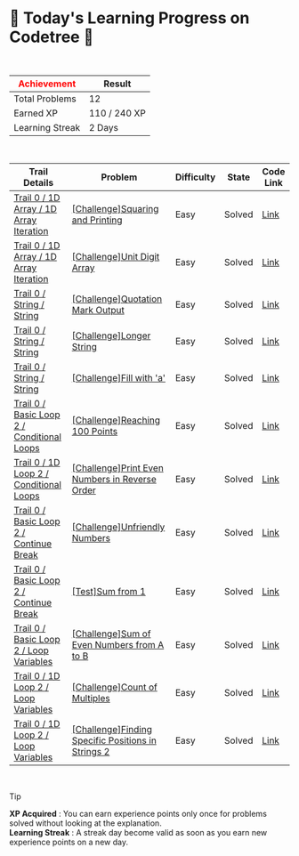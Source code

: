 # 🌲 Today's Learning Progress on Codetree 🌲

<br />

| <span style="color:red;display:block;text-align:center;"> **Achievement**</span> | Result |
|---|---|
|Total Problems| 12 |
| Earned XP | 110 / 240 XP |
| Learning Streak | 2 Days |

<br />

|Trail Details|Problem|Difficulty|State|Code Link|
|---|---|---|---|---|
|[Trail 0 / 1D Array / 1D Array Iteration](https://www.codetree.ai/trail-info/codetree-101/)|[[Challenge]Squaring and Printing](https://www.codetree.ai/trails/complete/curated-cards/nl-pre-1d-array-iteration-3/)|Easy|Solved|[Link](https://github.com/adikri/hello-world/blob/main/250422/%EC%A0%9C%EA%B3%B1%ED%95%98%EC%97%AC%20%EC%B6%9C%EB%A0%A5%ED%95%98%EA%B8%B0/print-square-of-elements.js)|
|[Trail 0 / 1D Array / 1D Array Iteration](https://www.codetree.ai/trail-info/codetree-101/)|[[Challenge]Unit Digit Array](https://www.codetree.ai/trails/complete/curated-cards/nl-pre-1d-array-iteration-2/)|Easy|Solved|[Link](https://github.com/adikri/hello-world/blob/main/250422/%EC%9D%BC%EC%9D%98%20%EC%9E%90%EB%A6%AC%20%EB%B0%B0%EC%97%B4/array-with-units.js)|
|[Trail 0 / String / String](https://www.codetree.ai/trail-info/codetree-101/)|[[Challenge]Quotation Mark Output](https://www.codetree.ai/trails/complete/curated-cards/nl-pre-string-1/)|Easy|Solved|[Link](https://github.com/adikri/hello-world/blob/main/250422/%EB%94%B0%EC%98%B4%ED%91%9C%20%EC%B6%9C%EB%A0%A5/print-quote.js)|
|[Trail 0 / String / String](https://www.codetree.ai/trail-info/codetree-101/)|[[Challenge]Longer String](https://www.codetree.ai/trails/complete/curated-cards/nl-pre-string-2/)|Easy|Solved|[Link](https://github.com/adikri/hello-world/blob/main/250422/%EB%8D%94%20%EA%B8%B4%20%EB%AC%B8%EC%9E%90%EC%97%B4/longer-string.js)|
|[Trail 0 / String / String](https://www.codetree.ai/trail-info/codetree-101/)|[[Challenge]Fill with 'a'](https://www.codetree.ai/trails/complete/curated-cards/nl-pre-string-3/)|Easy|Solved|[Link](https://github.com/adikri/hello-world/blob/main/250422/a%EB%A1%9C%20%EC%B1%84%EC%9B%8C%EB%84%A3%EA%B8%B0/filling-with-a.js)|
|[Trail 0 / Basic Loop 2 / Conditional Loops](https://www.codetree.ai/trail-info/codetree-101/)|[[Challenge]Reaching 100 Points](https://www.codetree.ai/trails/complete/curated-cards/nl-pre-conditional-loops-1/)|Easy|Solved|[Link](https://github.com/adikri/hello-world/blob/main/250422/100%EC%A0%90%20%EB%8F%84%EB%8B%AC%ED%95%98%EA%B8%B0/reach-100-point.js)|
|[Trail 0 / 1D Loop 2 / Conditional Loops](https://www.codetree.ai/trail-info/codetree-101/)|[[Challenge]Print Even Numbers in Reverse Order](https://www.codetree.ai/trails/complete/curated-cards/nl-pre-conditional-loops-2/)|Easy|Solved|[Link](https://github.com/adikri/hello-world/blob/main/250422/%EC%A7%9D%EC%88%98%EB%A7%8C%20%EA%B1%B0%EA%BE%B8%EB%A1%9C%20%EC%B6%9C%EB%A0%A5%ED%95%98%EA%B8%B0/print-even-numbers-upside-down.js)|
|[Trail 0 / Basic Loop 2 / Continue Break](https://www.codetree.ai/trail-info/codetree-101/)|[[Challenge]Unfriendly Numbers](https://www.codetree.ai/trails/complete/curated-cards/nl-pre-continue-break-1/)|Easy|Solved|[Link](https://github.com/adikri/hello-world/blob/main/250422/%EC%B9%9C%EA%B7%BC%ED%95%98%EC%A7%80%20%EC%95%8A%EC%9D%80%20%EC%88%98/unfriendly-number.js)|
|[Trail 0 / Basic Loop 2 / Continue Break](https://www.codetree.ai/trail-info/codetree-101/)|[[Test]Sum from 1](https://www.codetree.ai/trails/complete/curated-cards/nl-pre-continue-break-2/)|Easy|Solved|[Link](https://github.com/adikri/hello-world/blob/main/250422/1%EB%B6%80%ED%84%B0%EC%9D%98%20%ED%95%A9/sum-from-the-one.js)|
|[Trail 0 / Basic Loop 2 / Loop Variables](https://www.codetree.ai/trail-info/codetree-101/)|[[Challenge]Sum of Even Numbers from A to B](https://www.codetree.ai/trails/complete/curated-cards/nl-pre-loop-variables-1/)|Easy|Solved|[Link](https://github.com/adikri/hello-world/blob/main/250422/A%EB%B6%80%ED%84%B0%20B%EA%B9%8C%EC%A7%80%20%EC%A7%9D%EC%88%98%EC%9D%98%20%ED%95%A9/sum-of-even-nums-from-a-to-b.js)|
|[Trail 0 / 1D Loop 2 / Loop Variables](https://www.codetree.ai/trail-info/codetree-101/)|[[Challenge]Count of Multiples](https://www.codetree.ai/trails/complete/curated-cards/nl-pre-loop-variables-2/)|Easy|Solved|[Link](https://github.com/adikri/hello-world/blob/main/250422/%EB%B0%B0%EC%88%98%EC%9D%98%20%EA%B0%9C%EC%88%98/number-of-multipliers.js)|
|[Trail 0 / 1D Loop 2 / Loop Variables](https://www.codetree.ai/trail-info/codetree-101/)|[[Challenge]Finding Specific Positions in Strings 2](https://www.codetree.ai/trails/complete/curated-cards/nl-pre-loop-variables-1/)|Easy|Solved|[Link](https://github.com/adikri/hello-world/blob/main/250422/%EB%AC%B8%EC%9E%90%EC%97%B4%EC%9D%98%20%ED%8A%B9%EC%A0%95%20%EC%9C%84%EC%B9%98%20%EC%B0%BE%EA%B8%B0%202/find-specific-location-in-spring-2.js)|


<br />

> [!TIP]
> **XP Acquired** : You can earn experience points only once for problems solved without looking at the explanation.  
> **Learning Streak** : A streak day become valid as soon as you earn new experience points on a new day.

